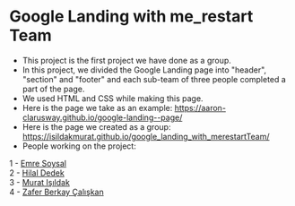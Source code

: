 # Google Landing with me_restart Team

- This project is the first project we have done as a group.
- In this project, we divided the Google Landing page into "header", "section" and "footer" and each sub-team of three people completed a part of the page.
- We used HTML and CSS while making this page.
- Here is the page we take as an example:  https://aaron-clarusway.github.io/google-landing--page/
- Here is the page we created as a group: https://isildakmurat.github.io/google_landing_with_merestartTeam/
- People working on the project: 
  
1 - <a href="https://github.com/eemresoysal" target="_blank" rel="noopener noreferrer">Emre Soysal</a> <br>
2 - <a href="https://github.com/hilaldedek" target="_blank" rel="noopener noreferrer">Hilal Dedek</a> <br>
3 - <a href="https://github.com/isildakmurat" target="_blank" rel="noopener noreferrer">Murat Işıldak</a> <br>
4 - <a href="https://github.com/zaferberkay" target="_blank" rel="noopener noreferrer">Zafer Berkay Çalışkan</a> <br>
